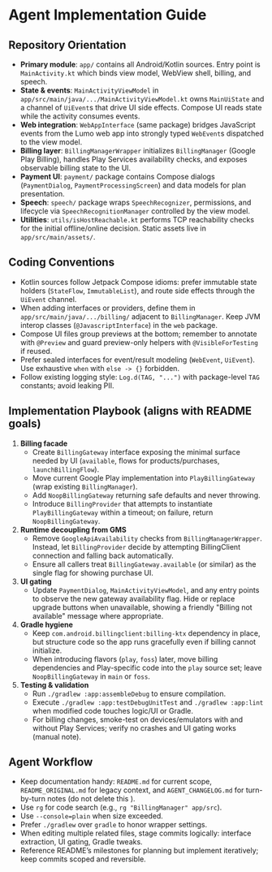 # Agent Implementation Guide

## Repository Orientation
- **Primary module**: `app/` contains all Android/Kotlin sources. Entry point is `MainActivity.kt` which binds view model, WebView shell, billing, and speech.
- **State & events**: `MainActivityViewModel` in `app/src/main/java/.../MainActivityViewModel.kt` owns `MainUiState` and a channel of `UiEvent`s that drive UI side effects. Compose UI reads state while the activity consumes events.
- **Web integration**: `WebAppInterface` (same package) bridges JavaScript events from the Lumo web app into strongly typed `WebEvent`s dispatched to the view model.
- **Billing layer**: `BillingManagerWrapper` initializes `BillingManager` (Google Play Billing), handles Play Services availability checks, and exposes observable billing state to the UI.
- **Payment UI**: `payment/` package contains Compose dialogs (`PaymentDialog`, `PaymentProcessingScreen`) and data models for plan presentation.
- **Speech**: `speech/` package wraps `SpeechRecognizer`, permissions, and lifecycle via `SpeechRecognitionManager` controlled by the view model.
- **Utilities**: `utils/isHostReachable.kt` performs TCP reachability checks for the initial offline/online decision. Static assets live in `app/src/main/assets/`.

## Coding Conventions
- Kotlin sources follow Jetpack Compose idioms: prefer immutable state holders (`StateFlow`, `ImmutableList`), and route side effects through the `UiEvent` channel.
- When adding interfaces or providers, define them in `app/src/main/java/.../billing/` adjacent to `BillingManager`. Keep JVM interop classes (`@JavascriptInterface`) in the `web` package.
- Compose UI files group previews at the bottom; remember to annotate with `@Preview` and guard preview-only helpers with `@VisibleForTesting` if reused.
- Prefer sealed interfaces for event/result modeling (`WebEvent`, `UiEvent`). Use exhaustive `when` with `else -> {}` forbidden.
- Follow existing logging style: `Log.d(TAG, "...")` with package-level `TAG` constants; avoid leaking PII.

## Implementation Playbook (aligns with README goals)
1. **Billing facade**
   - Create `BillingGateway` interface exposing the minimal surface needed by UI (`available`, flows for products/purchases, `launchBillingFlow`).
   - Move current Google Play implementation into `PlayBillingGateway` (wrap existing `BillingManager`).
   - Add `NoopBillingGateway` returning safe defaults and never throwing.
   - Introduce `BillingProvider` that attempts to instantiate `PlayBillingGateway` within a timeout; on failure, return `NoopBillingGateway`.
2. **Runtime decoupling from GMS**
   - Remove `GoogleApiAvailability` checks from `BillingManagerWrapper`. Instead, let `BillingProvider` decide by attempting BillingClient connection and falling back automatically.
   - Ensure all callers treat `BillingGateway.available` (or similar) as the single flag for showing purchase UI.
3. **UI gating**
   - Update `PaymentDialog`, `MainActivityViewModel`, and any entry points to observe the new gateway availability flag. Hide or replace upgrade buttons when unavailable, showing a friendly "Billing not available" message where appropriate.
4. **Gradle hygiene**
   - Keep `com.android.billingclient:billing-ktx` dependency in place, but structure code so the app runs gracefully even if billing cannot initialize.
   - When introducing flavors (`play`, `foss`) later, move billing dependencies and Play-specific code into the `play` source set; leave `NoopBillingGateway` in `main` or `foss`.
5. **Testing & validation**
   - Run `./gradlew :app:assembleDebug` to ensure compilation.
   - Execute `./gradlew :app:testDebugUnitTest` and `./gradlew :app:lint` when modified code touches logic/UI or Gradle.
   - For billing changes, smoke-test on devices/emulators with and without Play Services; verify no crashes and UI gating works (manual note).

## Agent Workflow 
- Keep documentation handy: `README.md` for current scope, `README_ORIGINAL.md` for legacy context, and `AGENT_CHANGELOG.md` for turn-by-turn notes (do not delete this ).
- Use `rg` for code search (e.g., `rg "BillingManager" app/src`).
- Use `--console=plain` when size exceeded.
- Prefer `./gradlew` over `gradle` to honor wrapper settings.
- When editing multiple related files, stage commits logically: interface extraction, UI gating, Gradle tweaks.
- Reference README’s milestones for planning but implement iteratively; keep commits scoped and reversible.

